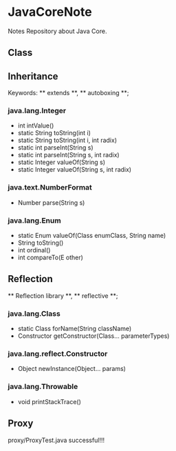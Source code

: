 # JavaCoreNote
Notes Repository about Java Core.

## Class

## Inheritance
Keywords: ** extends **, ** autoboxing **;

### java.lang.Integer
- int intValue()
- static String toString(int i)
- static String toString(int i, int radix)
- static int parseInt(String s)
- static int parseInt(String s, int radix)
- static Integer valueOf(String s)
- static Integer valueOf(String s, int radix)

### java.text.NumberFormat
- Number parse(String s)


### java.lang.Enum<E>
- static Enum valueOf(Class enumClass, String name) 
- String toString()
- int ordinal()
- int compareTo(E other)

## Reflection
** Reflection library **, ** reflective **;

### java.lang.Class
- static Class forName(String className)
- Constructor getConstructor(Class... parameterTypes)

### java.lang.reflect.Constructor
- Object newInstance(Object... params)

### java.lang.Throwable
- void printStackTrace()



## Proxy
proxy/ProxyTest.java successful!!!



